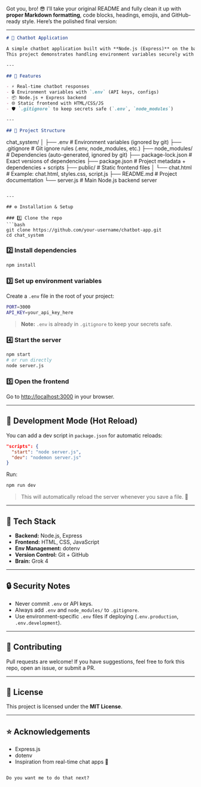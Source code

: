 Got you, bro! 😎 I’ll take your original README and fully clean it up with **proper Markdown formatting**, code blocks, headings, emojis, and GitHub-ready style. Here’s the polished final version:

---

```markdown
# 💬 Chatbot Application

A simple chatbot application built with **Node.js (Express)** on the backend and **HTML/JS/CSS** on the frontend, using **Grok 4** as the brain.  
This project demonstrates handling environment variables securely with `.env` and structuring a clean Node.js app.

---

## 🚀 Features

- ⚡ Real-time chatbot responses  
- 🔒 Environment variables with `.env` (API keys, configs)  
- 📦 Node.js + Express backend  
- 🌐 Static frontend with HTML/CSS/JS  
- 🛡️ `.gitignore` to keep secrets safe (`.env`, `node_modules`)  

---

## 📂 Project Structure

```
chat_system/
│
├── .env                # Environment variables (ignored by git)
├── .gitignore          # Git ignore rules (.env, node\_modules, etc.)
├── node\_modules/       # Dependencies (auto-generated, ignored by git)
├── package-lock.json   # Exact versions of dependencies
├── package.json        # Project metadata + dependencies + scripts
├── public/             # Static frontend files
│   └── chat.html       # Example: chat.html, styles.css, script.js
├── README.md           # Project documentation
└── server.js           # Main Node.js backend server
````

---

## ⚙️ Installation & Setup

### 1️⃣ Clone the repo
```bash
git clone https://github.com/your-username/chatbot-app.git
cd chat_system
````

### 2️⃣ Install dependencies

```bash
npm install
```

### 3️⃣ Set up environment variables

Create a `.env` file in the root of your project:

```bash
PORT=3000
API_KEY=your_api_key_here
```

> **Note:** `.env` is already in `.gitignore` to keep your secrets safe.

### 4️⃣ Start the server

```bash
npm start
# or run directly
node server.js
```

### 5️⃣ Open the frontend

Go to [http://localhost:3000](http://localhost:3000) in your browser.

---

## 🔧 Development Mode (Hot Reload)

You can add a dev script in `package.json` for automatic reloads:

```json
"scripts": {
  "start": "node server.js",
  "dev": "nodemon server.js"
}
```

Run:

```bash
npm run dev
```

> This will automatically reload the server whenever you save a file. 🚀

---

## 🧰 Tech Stack

* **Backend:** Node.js, Express
* **Frontend:** HTML, CSS, JavaScript
* **Env Management:** dotenv
* **Version Control:** Git + GitHub
* **Brain:** Grok 4

---

## 🔒 Security Notes

* Never commit `.env` or API keys.
* Always add `.env` and `node_modules/` to `.gitignore`.
* Use environment-specific `.env` files if deploying (`.env.production`, `.env.development`).

---

## 🤝 Contributing

Pull requests are welcome!
If you have suggestions, feel free to fork this repo, open an issue, or submit a PR.

---

## 📜 License

This project is licensed under the **MIT License**.

---

## ⭐ Acknowledgements

* Express.js
* dotenv
* Inspiration from real-time chat apps 💬

```

Do you want me to do that next?
```
